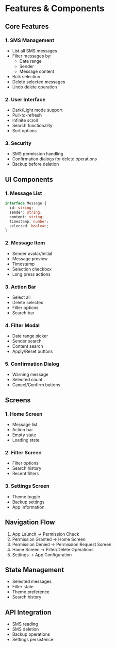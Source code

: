 # Features & Components

## Core Features

### 1. SMS Management

- List all SMS messages
- Filter messages by:
  - Date range
  - Sender
  - Message content
- Bulk selection
- Delete selected messages
- Undo delete operation

### 2. User Interface

- Dark/Light mode support
- Pull-to-refresh
- Infinite scroll
- Search functionality
- Sort options

### 3. Security

- SMS permission handling
- Confirmation dialogs for delete operations
- Backup before deletion

## UI Components

### 1. Message List

```typescript
interface Message {
  id: string;
  sender: string;
  content: string;
  timestamp: number;
  selected: boolean;
}
```

### 2. Message Item

- Sender avatar/initial
- Message preview
- Timestamp
- Selection checkbox
- Long press actions

### 3. Action Bar

- Select all
- Delete selected
- Filter options
- Search bar

### 4. Filter Modal

- Date range picker
- Sender search
- Content search
- Apply/Reset buttons

### 5. Confirmation Dialog

- Warning message
- Selected count
- Cancel/Confirm buttons

## Screens

### 1. Home Screen

- Message list
- Action bar
- Empty state
- Loading state

### 2. Filter Screen

- Filter options
- Search history
- Recent filters

### 3. Settings Screen

- Theme toggle
- Backup settings
- App information

## Navigation Flow

1. App Launch → Permission Check
2. Permission Granted → Home Screen
3. Permission Denied → Permission Request Screen
4. Home Screen → Filter/Delete Operations
5. Settings → App Configuration

## State Management

- Selected messages
- Filter state
- Theme preference
- Search history

## API Integration

- SMS reading
- SMS deletion
- Backup operations
- Settings persistence
